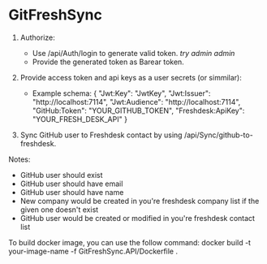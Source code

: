 # GitFreshSync
1. Authorize:
   - Use /api/Auth/login to generate valid token. *try admin admin*
   - Provide the generated token as Barear token.
  
2. Provide access token and api keys as a user secrets (or simmilar):
    - Example schema: {
    "Jwt:Key": "JwtKey",
    "Jwt:Issuer": "http://localhost:7114",
    "Jwt:Audience": "http://localhost:7114",
    "GitHub:Token": "YOUR_GITHUB_TOKEN",
    "Freshdesk:ApiKey": "YOUR_FRESH_DESK_API"
  }

3. Sync GitHub user to Freshdesk contact by using /api/Sync/github-to-freshdesk.

Notes: 
- GitHub user should exist
- GitHub user should have email
- GitHub user should have name
- New company would be created in you're freshdesk company list if the given one doesn't exist
- GitHub user would be created or modified in you're freshdesk contact list

To build docker image, you can use the follow command:
docker build -t your-image-name -f GitFreshSync.API/Dockerfile .
